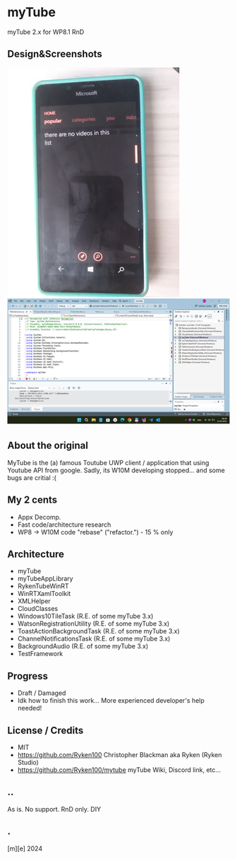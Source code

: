 # myTube
myTube 2.x for WP8.1 RnD

## Design&Screenshots
![](Images/shot01.png)
![](Images/shot02.png)

## About the original
MyTube is the (a) famous Toutube UWP client / application that using Youtube API from google. 
Sadly, its W10M developing stopped... and some bugs are critial :( 

## My 2 cents
- Appx Decomp.
- Fast code/architecture research
- WP8 -> W10M code "rebase" ("refactor.") - 15 % only  

## Architecture
- myTube
- myTubeAppLibrary
- RykenTubeWinRT
- WinRTXamlToolkit
- XMLHelper
- CloudClasses
- Windows10TileTask (R.E. of some myTube 3.x)
- WatsonRegistrationUtility (R.E. of some myTube 3.x)
- ToastActionBackgroundTask (R.E. of some myTube 3.x)
- ChannelNotificationsTask (R.E. of some myTube 3.x)
- BackgroundAudio (R.E. of some myTube 3.x)
- TestFramework

## Progress
- Draft / Damaged
- Idk how to finish this work... More experienced developer's help needed!

## License / Credits
- MIT  
- https://github.com/Ryken100 Christopher Blackman aka Ryken (Ryken Studio) 
- https://github.com/Ryken100/mytube myTube Wiki, Discord link, etc...


## ..
As is. No support. RnD only. DIY

## .
[m][e] 2024
